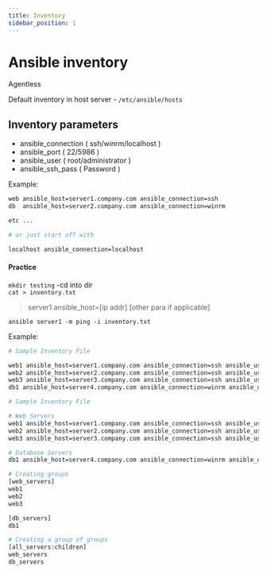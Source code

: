 ```yaml
---
title: Inventory
sidebar_position: 1
---
```


# Ansible inventory

Agentless

Default inventory in host server - `/etc/ansible/hosts`

## Inventory parameters

- ansible_connection ( ssh/winrm/localhost )
- ansible_port ( 22/5986 )
- ansible_user ( root/administrator )
- ansible_ssh_pass ( Password )

Example:

```bash
web ansible_host=server1.company.com ansible_connection=ssh
db  ansible_host=server2.company.com ansible_connection=winrm

etc ...

# or just start off with

localhost ansible_connection=localhost
```

#### Practice

`mkdir testing` -cd into dir  
`cat > inventory.txt`

> server1 ansible_host=[ip addr] [other para if applicable]

`ansible server1 -m ping -i inventory.txt`

Example:

```bash
# Sample Inventory File

web1 ansible_host=server1.company.com ansible_connection=ssh ansible_user=root ansible_ssh_pass=Password123!
web2 ansible_host=server2.company.com ansible_connection=ssh ansible_user=root ansible_ssh_pass=Password123!
web3 ansible_host=server3.company.com ansible_connection=ssh ansible_user=root ansible_ssh_pass=Password123!
db1 ansible_host=server4.company.com ansible_connection=winrm ansible_user=administrator ansible_password=Password123!
```

```bash
# Sample Inventory File

# Web Servers
web1 ansible_host=server1.company.com ansible_connection=ssh ansible_user=root ansible_ssh_pass=Password123!
web2 ansible_host=server2.company.com ansible_connection=ssh ansible_user=root ansible_ssh_pass=Password123!
web3 ansible_host=server3.company.com ansible_connection=ssh ansible_user=root ansible_ssh_pass=Password123!

# Database Servers
db1 ansible_host=server4.company.com ansible_connection=winrm ansible_user=administrator ansible_password=Password123!

# Creating groups
[web_servers]
web1
web2
web3

[db_servers]
db1

# Creating a group of groups
[all_servers:children]
web_servers
db_servers
```
